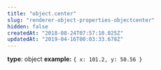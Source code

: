 ```yaml
---
title: "object.center"
slug: "renderer-object-properties-objectcenter"
hidden: false
createdAt: "2018-08-24T07:57:10.025Z"
updatedAt: "2019-04-16T00:03:33.678Z"
---
```

**type**: object
**example:** `{ x: 101.2, y: 50.56 }`
